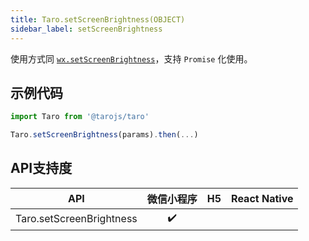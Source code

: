 ```yaml
---
title: Taro.setScreenBrightness(OBJECT)
sidebar_label: setScreenBrightness
---
```



使用方式同 [`wx.setScreenBrightness`](https://developers.weixin.qq.com/miniprogram/dev/api/wx.setScreenBrightness.html)，支持 `Promise` 化使用。

## 示例代码

```jsx
import Taro from '@tarojs/taro'

Taro.setScreenBrightness(params).then(...)
```



## API支持度


| API | 微信小程序 | H5 | React Native |
| :-: | :-: | :-: | :-: |
| Taro.setScreenBrightness | ✔️ |  |  |

